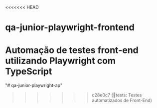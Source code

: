 <<<<<<< HEAD
# qa-junior-playwright-frontend
Automação de testes front-end utilizando Playwright com TypeScript
=======
"# qa-junior-playwright-ap" 
>>>>>>> c28e0c7 (🧪tests: Testes automatizados de Front-End)
